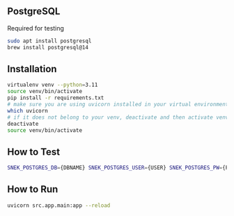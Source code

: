 ## PostgreSQL

Required for testing

```sh
sudo apt install postgresql
brew install postgresql@14
```

## Installation

```sh
virtualenv venv --python=3.11
source venv/bin/activate
pip install -r requirements.txt
# make sure you are using uvicorn installed in your virtual environment.
which uvicorn
# if it does not belong to your venv, deactivate and then activate venv
deactivate
source venv/bin/activate
```

## How to Test

```sh
SNEK_POSTGRES_DB={DBNAME} SNEK_POSTGRES_USER={USER} SNEK_POSTGRES_PW={PW} python -m unittest test
```

## How to Run

```sh
uvicorn src.app.main:app --reload
```
